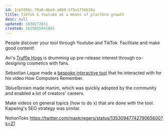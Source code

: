 ```yaml
---
id: 1cbfd56c-79a9-4ba9-a088-3f5a1f56b10a
title: TikTok & Youtube as a means of platform growth
desc: null
updated: 1630272651
created: 1615855941801
---
```


People discover your tool through Youtube and TikTok. Facilitate and make good content!

Avi's [Truffle Hogs](https://www.tiktok.com/@trufflehogs) is drumming up pre-release interest through co-designing cosmetics with fans.

Sebastian Lague made a [bespoke interactive tool](https://sebastian.itch.io/digital-logic-sim) that he interacted with for his video How Computers Remember.

3blue1brown made manim, which was quickly adopted by the community and enabled a lot of creators' careers.

Make videos on general topics (how to do x) that are done with the tool. Kapwing's SEO strategy was similar.

NotionToks https://twitter.com/maxkriegers/status/1353094774279065600?s=21
